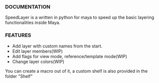 ### DOCUMENTATION ###

   SpeedLayer is a written in python for maya to speed up the basic layering functionalities inside Maya.  

   ### FEATURES ###

   - Add layer with custom names from the start.
   - Edit layer members(WIP)
   - Add flags for view mode, reference/template mode(WIP)
   - Change layer colors(WIP)

   You can create a macro out of it, a custom shelf is also provided in the folder "Shelf"
